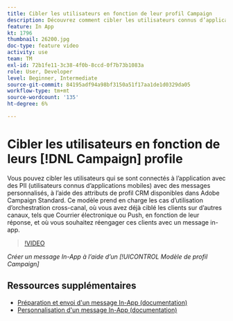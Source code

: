 ```yaml
---
title: Cibler les utilisateurs en fonction de leur profil Campaign
description: Découvrez comment cibler les utilisateurs connus d’applications mobiles avec des messages personnalisés avec des attributs de profil CRM.
feature: In App
kt: 1796
thumbnail: 26200.jpg
doc-type: feature video
activity: use
team: TM
exl-id: 72b1fe11-3c38-4f0b-8ccd-0f7b73b1083a
role: User, Developer
level: Beginner, Intermediate
source-git-commit: 84195adf94a98bf3150a51f17aa1de1d0329da05
workflow-type: tm+mt
source-wordcount: '135'
ht-degree: 6%

---
```


# Cibler les utilisateurs en fonction de leurs [!DNL Campaign] profile

Vous pouvez cibler les utilisateurs qui se sont connectés à l’application avec des PII (utilisateurs connus d’applications mobiles) avec des messages personnalisés, à l’aide des attributs de profil CRM disponibles dans Adobe Campaign Standard. Ce modèle prend en charge les cas d’utilisation d’orchestration cross-canal, où vous avez déjà ciblé les clients sur d’autres canaux, tels que Courrier électronique ou Push, en fonction de leur réponse, et où vous souhaitez réengager ces clients avec un message in-app.

>[!VIDEO](https://video.tv.adobe.com/v/26200?quality=12)

*Créer un message In-App à l’aide d’un [!UICONTROL Modèle de profil Campaign]*

## Ressources supplémentaires

* [Préparation et envoi d&#39;un message In-App (documentation)](https://experienceleague.adobe.com/docs/campaign-standard/using/communication-channels/in-app-messaging/preparing-and-sending-an-in-app-message.html?lang=en)
* [Personnalisation d&#39;un message In-App (documentation)](https://experienceleague.adobe.com/docs/campaign-standard/using/communication-channels/in-app-messaging/customizing-an-in-app-message.html?lang=en)

